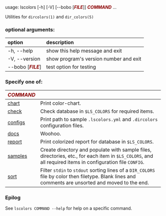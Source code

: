 usage: lscolors [-h] [-V] [--bobo [<span style="color: darkred">***FILE***</span>]]
                <span style="color: darkred">***COMMAND***</span> ...

Utilities for `dircolors(1)` and `dir_colors(5)`

### optional arguments:
| option | description |
|:------ |:----------- |
| -h, --help | show this help message and exit |
| -V, --version | show program's version number and exit |
| --bobo [<span style="color: darkred">***FILE***</span>] | test option for testing |

### Specify one of:
| <span style="color: darkred">***COMMAND***</span> | |
|:--- | --- |
| [chart](docs/chart.md) | Print color-chart. |
| [check](docs/check.md) | Check database in `$LS_COLORS` for required items. |
| [configs](docs/configs.md) | Print path to sample `.lscolors.yml` and `.dircolors` configuration files. |
| [docs](docs/docs.md) | Woohoo. |
| [report](docs/report.md) | Print colorized report for database in `$LS_COLORS`. |
| [samples](docs/samples.md) | Create directory and populate with sample files, directories, etc., for each item in `$LS_COLORS`, and all required items in configuration file `CONFIG`. |
| [sort](docs/sort.md) | Filter `stdin` to `stdout` sorting lines of a `DIR_COLORS` file by color then filetype. Blank lines and comments are unsorted and moved to the end. |

### Epilog

See `lscolors COMMAND --help` for help on a specific command.

